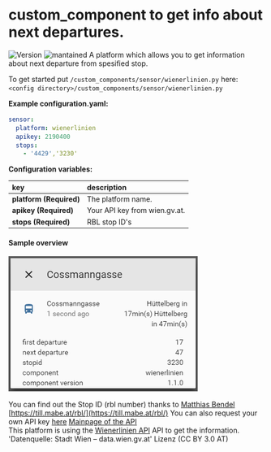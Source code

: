 # custom_component to get info about next departures.
  
![Version](https://img.shields.io/badge/version-1.1.1-green.svg?style=for-the-badge) ![mantained](https://img.shields.io/maintenance/yes/2018.svg?style=for-the-badge) A platform which allows you to get information about next departure from spesified stop. 
  
To get started put `/custom_components/sensor/wienerlinien.py` here:  
`<config directory>/custom_components/sensor/wienerlinien.py`  
  
**Example configuration.yaml:**
```yaml
sensor:
  platform: wienerlinien
  apikey: 2190400
  stops:
    - '4429','3230'
```
**Configuration variables:**  
  
key | description  
:--- | :---  
**platform (Required)** | The platform name.  
**apikey (Required)** | Your API key from wien.gv.at.  
**stops (Required)** | RBL stop ID's  
  
#### Sample overview
![Sample overview](overview.png)
  
You can find out the Stop ID (rbl number) thanks to [Matthias Bendel](https://github.com/mabe-at) [https://till.mabe.at/rbl/](https://till.mabe.at/rbl/)
You can also request your own API key [here](https://www.wien.gv.at/formularserver2/user/formular.aspx?pid=3b49a23de1ff43efbc45ae85faee31db&pn=B0718725a79fb40f4bb4b7e0d2d49f1d1)
[Mainpage of the API](https://www.data.gv.at/katalog/dataset/add66f20-d033-4eee-b9a0-47019828e698)  
This platform is using the [Wienerlinien API](http://www.wienerlinien.at) API to get the information.
'Datenquelle: Stadt Wien – data.wien.gv.at'
Lizenz (CC BY 3.0 AT)
